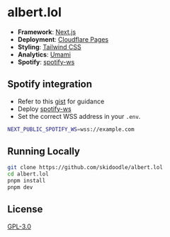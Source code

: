 # albert.lol

- **Framework**: [Next.js](https://nextjs.org/)
- **Deployment**: [Cloudflare Pages](https://pages.cloudflare.com/)
- **Styling**: [Tailwind CSS](https://tailwindcss.com)
- **Analytics**: [Umami](https://umami.is/)
- **Spotify**: [spotify-ws](https://github.com/skidoodle/spotify-ws)

## Spotify integration

- Refer to this [gist](https://gist.github.com/skidoodle/9a9dc9c8802434f7fc0da94ebe4dba18) for guidance
- Deploy [spotify-ws](https://github.com/skidoodle/spotify-ws)
- Set the correct WSS address in your `.env`.

```sh
NEXT_PUBLIC_SPOTIFY_WS=wss://example.com
```

## Running Locally

```bash
git clone https://github.com/skidoodle/albert.lol
cd albert.lol
pnpm install
pnpm dev
```

## License

[GPL-3.0](https://github.com/skidoodle/albert.lol/blob/master/license)
